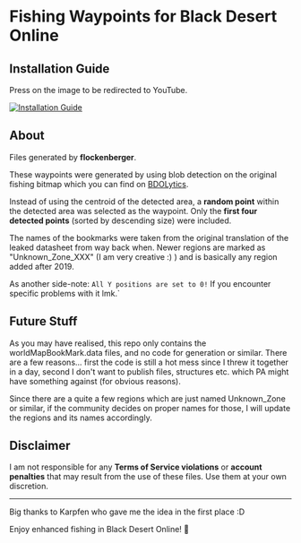 # Fishing Waypoints for Black Desert Online

## Installation Guide
Press on the image to be redirected to YouTube.

[![Installation Guide](https://img.youtube.com/vi/9IEUVFMCixw/0.jpg)](https://www.youtube.com/watch?v=9IEUVFMCixw)

## About

Files generated by **flockenberger**.

These waypoints were generated by using blob detection on the original fishing bitmap 
which you can find on [BDOLytics](https://bdolytics.com/en/EU/map).

Instead of using the centroid of the detected area, a **random point** within the detected area was selected as the waypoint. Only the **first four detected points** (sorted by descending size) were included.

The names of the bookmarks were taken from the original translation of the leaked datasheet from way back when.
Newer regions are marked as "Unknown_Zone_XXX" (I am very creative :) ) and is basically any region added after 2019.

As another side-note:
`All Y positions are set to 0!`
If you encounter specific problems with it lmk.`


## Future Stuff
As you may have realised, this repo only contains the worldMapBookMark.data files, and no code for generation or similar. There are a few reasons... first the code is still a hot mess since I threw it together in a day, second I don't want to publish files, structures etc. which PA might have something against (for obvious reasons).

Since there are a quite a few regions which are just named Unknown_Zone or similar, if the community decides on proper names for those, I will update the regions and its names accordingly.

## Disclaimer
I am not responsible for any **Terms of Service violations** or **account penalties** that may result from the use of these files. Use them at your own discretion.

---

Big thanks to Karpfen who gave me the idea in the first place :D

Enjoy enhanced fishing in Black Desert Online! 🎣
